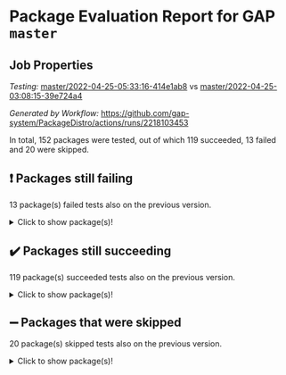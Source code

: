# Package Evaluation Report for GAP `master`

## Job Properties

*Testing:* [master/2022-04-25-05:33:16-414e1ab8](https://github.com/gap-system/PackageDistro/blob/data/reports/master/2022-04-25-05:33:16-414e1ab8) vs [master/2022-04-25-03:08:15-39e724a4](https://github.com/gap-system/PackageDistro/blob/data/reports/master/2022-04-25-03:08:15-39e724a4)

*Generated by Workflow:* https://github.com/gap-system/PackageDistro/actions/runs/2218103453

In total, 152 packages were tested, out of which 119 succeeded, 13 failed and 20 were skipped.

## :exclamation: Packages still failing

13 package(s) failed tests also on the previous version.
<details><summary>Click to show package(s)!</summary>

- fining 1.4.1 [(failure)](https://github.com/gap-system/PackageDistro/runs/6152067772?check_suite_focus=true)
- francy 1.2.4 [(failure)](https://github.com/gap-system/PackageDistro/runs/6152067964?check_suite_focus=true)
- hap 1.39 [(failure)](https://github.com/gap-system/PackageDistro/runs/6152068368?check_suite_focus=true)
- normalizinterface 1.3.2 [(failure)](https://github.com/gap-system/PackageDistro/runs/6152069871?check_suite_focus=true)
- packagemanager 1.2 [(failure)](https://github.com/gap-system/PackageDistro/runs/6152070069?check_suite_focus=true)
- rcwa 4.6.4 [(failure)](https://github.com/gap-system/PackageDistro/runs/6152070539?check_suite_focus=true)
- recog 1.3.2 [(failure)](https://github.com/gap-system/PackageDistro/runs/6152070658?check_suite_focus=true)
- semigroups 4.0.0 [(failure)](https://github.com/gap-system/PackageDistro/runs/6152070883?check_suite_focus=true)
- transgrp 3.6.1 [(failure)](https://github.com/gap-system/PackageDistro/runs/6152071618?check_suite_focus=true)
- ugaly 4.0.2 [(failure)](https://github.com/gap-system/PackageDistro/runs/6152071669?check_suite_focus=true)
- unitlib 4.0.0 [(failure)](https://github.com/gap-system/PackageDistro/runs/6152071775?check_suite_focus=true)
- wedderga 4.10.1 [(failure)](https://github.com/gap-system/PackageDistro/runs/6152071949?check_suite_focus=true)
- yangbaxter 0.9.0 [(failure)](https://github.com/gap-system/PackageDistro/runs/6152072064?check_suite_focus=true)
</details>

## :heavy_check_mark: Packages still succeeding

119 package(s) succeeded tests also on the previous version.
<details><summary>Click to show package(s)!</summary>

- ace 5.4 [(success)](https://github.com/gap-system/PackageDistro/runs/6152066117?check_suite_focus=true)
- aclib 1.3.2 [(success)](https://github.com/gap-system/PackageDistro/runs/6152066159?check_suite_focus=true)
- agt 0.2 [(success)](https://github.com/gap-system/PackageDistro/runs/6152066193?check_suite_focus=true)
- alnuth 3.2.1 [(success)](https://github.com/gap-system/PackageDistro/runs/6152066223?check_suite_focus=true)
- anupq 3.2.6 [(success)](https://github.com/gap-system/PackageDistro/runs/6152066277?check_suite_focus=true)
- atlasrep 2.1.2 [(success)](https://github.com/gap-system/PackageDistro/runs/6152066306?check_suite_focus=true)
- autodoc 2022.03.10 [(success)](https://github.com/gap-system/PackageDistro/runs/6152066345?check_suite_focus=true)
- automata 1.15 [(success)](https://github.com/gap-system/PackageDistro/runs/6152066398?check_suite_focus=true)
- automgrp 1.3.2 [(success)](https://github.com/gap-system/PackageDistro/runs/6152066437?check_suite_focus=true)
- autpgrp 1.10.2 [(success)](https://github.com/gap-system/PackageDistro/runs/6152066502?check_suite_focus=true)
- cap 2022.04-02 [(success)](https://github.com/gap-system/PackageDistro/runs/6152066549?check_suite_focus=true)
- caratinterface 2.3.3 [(success)](https://github.com/gap-system/PackageDistro/runs/6152066601?check_suite_focus=true)
- cddinterface 2020.06.24 [(success)](https://github.com/gap-system/PackageDistro/runs/6152066654?check_suite_focus=true)
- circle 1.6.4 [(success)](https://github.com/gap-system/PackageDistro/runs/6152066709?check_suite_focus=true)
- cohomolo 1.6.10 [(success)](https://github.com/gap-system/PackageDistro/runs/6152066757?check_suite_focus=true)
- congruence 1.2.3 [(success)](https://github.com/gap-system/PackageDistro/runs/6152066803?check_suite_focus=true)
- corelg 1.56 [(success)](https://github.com/gap-system/PackageDistro/runs/6152066855?check_suite_focus=true)
- crime 1.6 [(success)](https://github.com/gap-system/PackageDistro/runs/6152066909?check_suite_focus=true)
- crisp 1.4.5 [(success)](https://github.com/gap-system/PackageDistro/runs/6152066952?check_suite_focus=true)
- crypting 0.10 [(success)](https://github.com/gap-system/PackageDistro/runs/6152066989?check_suite_focus=true)
- cryst 4.1.24 [(success)](https://github.com/gap-system/PackageDistro/runs/6152067042?check_suite_focus=true)
- crystcat 1.1.9 [(success)](https://github.com/gap-system/PackageDistro/runs/6152067068?check_suite_focus=true)
- ctbllib 1.3.3 [(success)](https://github.com/gap-system/PackageDistro/runs/6152067096?check_suite_focus=true)
- cubefree 1.19 [(success)](https://github.com/gap-system/PackageDistro/runs/6152067134?check_suite_focus=true)
- curlinterface 2.2.2 [(success)](https://github.com/gap-system/PackageDistro/runs/6152067190?check_suite_focus=true)
- cvec 2.7.5 [(success)](https://github.com/gap-system/PackageDistro/runs/6152067228?check_suite_focus=true)
- datastructures 0.2.7 [(success)](https://github.com/gap-system/PackageDistro/runs/6152067272?check_suite_focus=true)
- deepthought 1.0.5 [(success)](https://github.com/gap-system/PackageDistro/runs/6152067333?check_suite_focus=true)
- design 1.7 [(success)](https://github.com/gap-system/PackageDistro/runs/6152067382?check_suite_focus=true)
- difsets 2.3.1 [(success)](https://github.com/gap-system/PackageDistro/runs/6152067417?check_suite_focus=true)
- digraphs 1.5.2 [(success)](https://github.com/gap-system/PackageDistro/runs/6152067464?check_suite_focus=true)
- edim 1.3.5 [(success)](https://github.com/gap-system/PackageDistro/runs/6152067522?check_suite_focus=true)
- example 4.3.0 [(success)](https://github.com/gap-system/PackageDistro/runs/6152067601?check_suite_focus=true)
- factint 1.6.3 [(success)](https://github.com/gap-system/PackageDistro/runs/6152067671?check_suite_focus=true)
- ferret 1.0.7 [(success)](https://github.com/gap-system/PackageDistro/runs/6152067706?check_suite_focus=true)
- fga 1.4.0 [(success)](https://github.com/gap-system/PackageDistro/runs/6152067741?check_suite_focus=true)
- float 1.0.3 [(success)](https://github.com/gap-system/PackageDistro/runs/6152067798?check_suite_focus=true)
- format 1.4.3 [(success)](https://github.com/gap-system/PackageDistro/runs/6152067825?check_suite_focus=true)
- forms 1.2.7 [(success)](https://github.com/gap-system/PackageDistro/runs/6152067858?check_suite_focus=true)
- fplsa 1.2.5 [(success)](https://github.com/gap-system/PackageDistro/runs/6152067891?check_suite_focus=true)
- fr 2.4.8 [(success)](https://github.com/gap-system/PackageDistro/runs/6152067925?check_suite_focus=true)
- fwtree 1.3 [(success)](https://github.com/gap-system/PackageDistro/runs/6152068002?check_suite_focus=true)
- gbnp 1.0.5 [(success)](https://github.com/gap-system/PackageDistro/runs/6152068041?check_suite_focus=true)
- generalizedmorphismsforcap 2022.03-03 [(success)](https://github.com/gap-system/PackageDistro/runs/6152068071?check_suite_focus=true)
- genss 1.6.6 [(success)](https://github.com/gap-system/PackageDistro/runs/6152068109?check_suite_focus=true)
- gradedringforhomalg 2022.03-01 [(success)](https://github.com/gap-system/PackageDistro/runs/6152068148?check_suite_focus=true)
- grape 4.8.5 [(success)](https://github.com/gap-system/PackageDistro/runs/6152068184?check_suite_focus=true)
- groupoids 1.69 [(success)](https://github.com/gap-system/PackageDistro/runs/6152068219?check_suite_focus=true)
- grpconst 2.6.2 [(success)](https://github.com/gap-system/PackageDistro/runs/6152068249?check_suite_focus=true)
- guarana 0.96.3 [(success)](https://github.com/gap-system/PackageDistro/runs/6152068293?check_suite_focus=true)
- guava 3.16 [(success)](https://github.com/gap-system/PackageDistro/runs/6152068327?check_suite_focus=true)
- hapcryst 0.1.14 [(success)](https://github.com/gap-system/PackageDistro/runs/6152068412?check_suite_focus=true)
- hecke 1.5.3 [(success)](https://github.com/gap-system/PackageDistro/runs/6152068443?check_suite_focus=true)
- help 3.5 [(success)](https://github.com/gap-system/PackageDistro/runs/6152068467?check_suite_focus=true)
- idrel 2.43 [(success)](https://github.com/gap-system/PackageDistro/runs/6152068506?check_suite_focus=true)
- images 1.3.1 [(success)](https://github.com/gap-system/PackageDistro/runs/6152068551?check_suite_focus=true)
- intpic 0.2.4 [(success)](https://github.com/gap-system/PackageDistro/runs/6152068586?check_suite_focus=true)
- io 4.7.2 [(success)](https://github.com/gap-system/PackageDistro/runs/6152068640?check_suite_focus=true)
- irredsol 1.4.3 [(success)](https://github.com/gap-system/PackageDistro/runs/6152068683?check_suite_focus=true)
- json 2.1.0 [(success)](https://github.com/gap-system/PackageDistro/runs/6152068728?check_suite_focus=true)
- jupyterkernel 1.4.1 [(success)](https://github.com/gap-system/PackageDistro/runs/6152068768?check_suite_focus=true)
- jupyterviz 1.5.1 [(success)](https://github.com/gap-system/PackageDistro/runs/6152068824?check_suite_focus=true)
- kan 1.34 [(success)](https://github.com/gap-system/PackageDistro/runs/6152068879?check_suite_focus=true)
- kbmag 1.5.9 [(success)](https://github.com/gap-system/PackageDistro/runs/6152068969?check_suite_focus=true)
- laguna 3.9.4 [(success)](https://github.com/gap-system/PackageDistro/runs/6152069022?check_suite_focus=true)
- liealgdb 2.2.1 [(success)](https://github.com/gap-system/PackageDistro/runs/6152069070?check_suite_focus=true)
- liepring 2.6 [(success)](https://github.com/gap-system/PackageDistro/runs/6152069115?check_suite_focus=true)
- liering 2.4.2 [(success)](https://github.com/gap-system/PackageDistro/runs/6152069171?check_suite_focus=true)
- linearalgebraforcap 2022.04-02 [(success)](https://github.com/gap-system/PackageDistro/runs/6152069226?check_suite_focus=true)
- loops 3.4.1 [(success)](https://github.com/gap-system/PackageDistro/runs/6152069281?check_suite_focus=true)
- lpres 1.0.3 [(success)](https://github.com/gap-system/PackageDistro/runs/6152069341?check_suite_focus=true)
- majoranaalgebras 1.4 [(success)](https://github.com/gap-system/PackageDistro/runs/6152069396?check_suite_focus=true)
- mapclass 1.4.5 [(success)](https://github.com/gap-system/PackageDistro/runs/6152069452?check_suite_focus=true)
- matgrp 0.64 [(success)](https://github.com/gap-system/PackageDistro/runs/6152069495?check_suite_focus=true)
- modisom 2.5.1 [(success)](https://github.com/gap-system/PackageDistro/runs/6152069572?check_suite_focus=true)
- modulepresentationsforcap 2022.03-02 [(success)](https://github.com/gap-system/PackageDistro/runs/6152069635?check_suite_focus=true)
- monoidalcategories 2022.04-03 [(success)](https://github.com/gap-system/PackageDistro/runs/6152069678?check_suite_focus=true)
- nconvex 2020.11-04 [(success)](https://github.com/gap-system/PackageDistro/runs/6152069722?check_suite_focus=true)
- nilmat 1.4.1 [(success)](https://github.com/gap-system/PackageDistro/runs/6152069779?check_suite_focus=true)
- nock 1.5 [(success)](https://github.com/gap-system/PackageDistro/runs/6152069821?check_suite_focus=true)
- nq 2.5.8 [(success)](https://github.com/gap-system/PackageDistro/runs/6152069915?check_suite_focus=true)
- numericalsgps 1.3.0 [(success)](https://github.com/gap-system/PackageDistro/runs/6152069971?check_suite_focus=true)
- openmath 11.5.0 [(success)](https://github.com/gap-system/PackageDistro/runs/6152070009?check_suite_focus=true)
- orb 4.8.4 [(success)](https://github.com/gap-system/PackageDistro/runs/6152070038?check_suite_focus=true)
- patternclass 2.4.2 [(success)](https://github.com/gap-system/PackageDistro/runs/6152070096?check_suite_focus=true)
- permut 2.0.4 [(success)](https://github.com/gap-system/PackageDistro/runs/6152070140?check_suite_focus=true)
- polenta 1.3.10 [(success)](https://github.com/gap-system/PackageDistro/runs/6152070182?check_suite_focus=true)
- polymaking 0.8.6 [(success)](https://github.com/gap-system/PackageDistro/runs/6152070220?check_suite_focus=true)
- primgrp 3.4.1 [(success)](https://github.com/gap-system/PackageDistro/runs/6152070275?check_suite_focus=true)
- profiling 2.5.0 [(success)](https://github.com/gap-system/PackageDistro/runs/6152070311?check_suite_focus=true)
- qpa 1.33 [(success)](https://github.com/gap-system/PackageDistro/runs/6152070355?check_suite_focus=true)
- quagroup 1.8.3 [(success)](https://github.com/gap-system/PackageDistro/runs/6152070414?check_suite_focus=true)
- radiroot 2.9 [(success)](https://github.com/gap-system/PackageDistro/runs/6152070471?check_suite_focus=true)
- rds 1.8 [(success)](https://github.com/gap-system/PackageDistro/runs/6152070601?check_suite_focus=true)
- repndecomp 1.2.1 [(success)](https://github.com/gap-system/PackageDistro/runs/6152070696?check_suite_focus=true)
- repsn 3.1.0 [(success)](https://github.com/gap-system/PackageDistro/runs/6152070761?check_suite_focus=true)
- resclasses 4.7.2 [(success)](https://github.com/gap-system/PackageDistro/runs/6152070804?check_suite_focus=true)
- scscp 2.3.1 [(success)](https://github.com/gap-system/PackageDistro/runs/6152070839?check_suite_focus=true)
- sglppow 2.2 [(success)](https://github.com/gap-system/PackageDistro/runs/6152070925?check_suite_focus=true)
- sgpviz 0.999.5 [(success)](https://github.com/gap-system/PackageDistro/runs/6152070976?check_suite_focus=true)
- simpcomp 2.1.14 [(success)](https://github.com/gap-system/PackageDistro/runs/6152071028?check_suite_focus=true)
- singular 2020.12.18 [(success)](https://github.com/gap-system/PackageDistro/runs/6152071076?check_suite_focus=true)
- sla 1.5.3 [(success)](https://github.com/gap-system/PackageDistro/runs/6152071112?check_suite_focus=true)
- smallgrp 1.5 [(success)](https://github.com/gap-system/PackageDistro/runs/6152071176?check_suite_focus=true)
- smallsemi 0.6.13 [(success)](https://github.com/gap-system/PackageDistro/runs/6152071234?check_suite_focus=true)
- sonata 2.9.4 [(success)](https://github.com/gap-system/PackageDistro/runs/6152071284?check_suite_focus=true)
- sophus 1.25 [(success)](https://github.com/gap-system/PackageDistro/runs/6152071319?check_suite_focus=true)
- spinsym 1.5.2 [(success)](https://github.com/gap-system/PackageDistro/runs/6152071375?check_suite_focus=true)
- symbcompcc 1.3.2 [(success)](https://github.com/gap-system/PackageDistro/runs/6152071432?check_suite_focus=true)
- thelma 1.3 [(success)](https://github.com/gap-system/PackageDistro/runs/6152071477?check_suite_focus=true)
- tomlib 1.2.9 [(success)](https://github.com/gap-system/PackageDistro/runs/6152071532?check_suite_focus=true)
- toric 1.9.5 [(success)](https://github.com/gap-system/PackageDistro/runs/6152071576?check_suite_focus=true)
- unipot 1.5 [(success)](https://github.com/gap-system/PackageDistro/runs/6152071724?check_suite_focus=true)
- utils 0.72 [(success)](https://github.com/gap-system/PackageDistro/runs/6152071818?check_suite_focus=true)
- uuid 0.7 [(success)](https://github.com/gap-system/PackageDistro/runs/6152071862?check_suite_focus=true)
- walrus 0.9991 [(success)](https://github.com/gap-system/PackageDistro/runs/6152071903?check_suite_focus=true)
- xmod 2.86 [(success)](https://github.com/gap-system/PackageDistro/runs/6152071976?check_suite_focus=true)
- xmodalg 1.18 [(success)](https://github.com/gap-system/PackageDistro/runs/6152072025?check_suite_focus=true)
- zeromqinterface 0.13 [(success)](https://github.com/gap-system/PackageDistro/runs/6152072104?check_suite_focus=true)
</details>

## :heavy_minus_sign: Packages that were skipped

20 package(s) skipped tests also on the previous version.
<details><summary>Click to show package(s)!</summary>

- 4ti2interface 2022.03-01 [(skipped)](https://github.com/gap-system/PackageDistro/runs/6151997803?check_suite_focus=true)
- browse 1.8.14 [(skipped)](https://github.com/gap-system/PackageDistro/runs/6151997803?check_suite_focus=true)
- examplesforhomalg 2022.03-01 [(skipped)](https://github.com/gap-system/PackageDistro/runs/6151997803?check_suite_focus=true)
- gapdoc 1.6.5 [(skipped)](https://github.com/gap-system/PackageDistro/runs/6151997803?check_suite_focus=true)
- gauss 2022.03-01 [(skipped)](https://github.com/gap-system/PackageDistro/runs/6151997803?check_suite_focus=true)
- gaussforhomalg 2022.03-01 [(skipped)](https://github.com/gap-system/PackageDistro/runs/6151997803?check_suite_focus=true)
- gradedmodules 2022.03-01 [(skipped)](https://github.com/gap-system/PackageDistro/runs/6151997803?check_suite_focus=true)
- homalg 2022.03-01 [(skipped)](https://github.com/gap-system/PackageDistro/runs/6151997803?check_suite_focus=true)
- homalgtocas 2022.03-01 [(skipped)](https://github.com/gap-system/PackageDistro/runs/6151997803?check_suite_focus=true)
- io_forhomalg 2022.03-01 [(skipped)](https://github.com/gap-system/PackageDistro/runs/6151997803?check_suite_focus=true)
- itc 1.5.1 [(skipped)](https://github.com/gap-system/PackageDistro/runs/6151997803?check_suite_focus=true)
- localizeringforhomalg 2022.03-01 [(skipped)](https://github.com/gap-system/PackageDistro/runs/6151997803?check_suite_focus=true)
- matricesforhomalg 2022.04-01 [(skipped)](https://github.com/gap-system/PackageDistro/runs/6151997803?check_suite_focus=true)
- modules 2022.03-01 [(skipped)](https://github.com/gap-system/PackageDistro/runs/6151997803?check_suite_focus=true)
- polycyclic 2.16 [(skipped)](https://github.com/gap-system/PackageDistro/runs/6151997803?check_suite_focus=true)
- ringsforhomalg 2022.04-01 [(skipped)](https://github.com/gap-system/PackageDistro/runs/6151997803?check_suite_focus=true)
- sco 2022.03-01 [(skipped)](https://github.com/gap-system/PackageDistro/runs/6151997803?check_suite_focus=true)
- toolsforhomalg 2022.04-01 [(skipped)](https://github.com/gap-system/PackageDistro/runs/6151997803?check_suite_focus=true)
- toricvarieties 2022.03.23 [(skipped)](https://github.com/gap-system/PackageDistro/runs/6151997803?check_suite_focus=true)
- xgap 4.31 [(skipped)](https://github.com/gap-system/PackageDistro/runs/6151997803?check_suite_focus=true)
</details>

